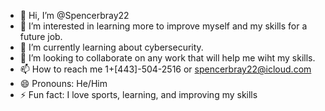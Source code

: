 - 👋 Hi, I’m @Spencerbray22
- 👀 I’m interested in learning more to improve myself and my skills for a future job.
- 🌱 I’m currently learning about cybersecurity.
- 💞️ I’m looking to collaborate on any work that will help me wiht my skills. 
- 📫 How to reach me 1+[443]-504-2516 or spencerbray22@icloud.com
- 😄 Pronouns: He/Him
- ⚡ Fun fact: I love sports, learning, and improving my skills

<!---
Spencerbray22/Spencerbray22 is a ✨ special ✨ repository because its `README.md` (this file) appears on your GitHub profile.
You can click the Preview link to take a look at your changes.
--->
